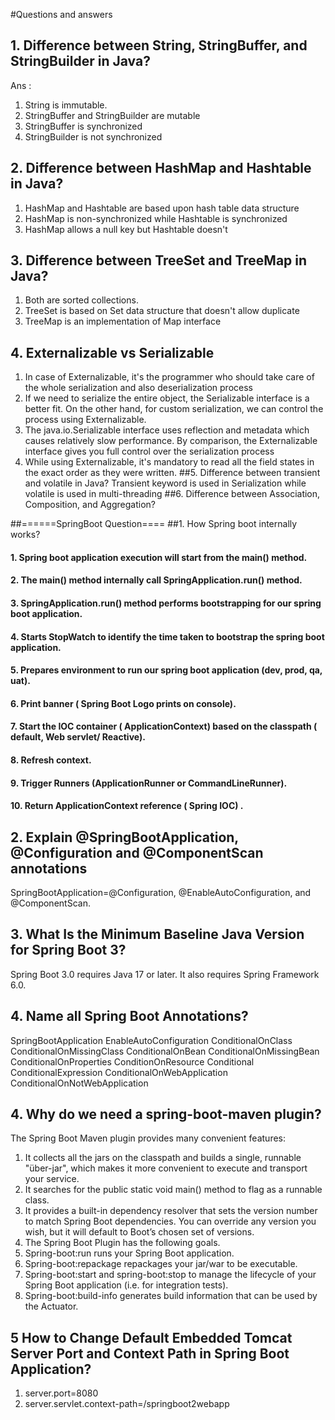 #Questions and answers
## 1. Difference between String, StringBuffer, and StringBuilder in Java?
Ans :
1. String is immutable.
2. StringBuffer and StringBuilder are mutable
3. StringBuffer is synchronized
4. StringBuilder is not synchronized

## 2. Difference between HashMap and Hashtable in Java? 
1. HashMap and Hashtable are based upon hash table data structure
2. HashMap is non-synchronized while Hashtable is synchronized
3. HashMap allows a null key but Hashtable doesn't
## 3. Difference between TreeSet and TreeMap in Java? 
1. Both are sorted collections.
2. TreeSet is based on Set data structure that doesn't allow duplicate
3. TreeMap is an implementation of Map interface

## 4. Externalizable vs Serializable
1. In case of Externalizable, it's the programmer who should take care of the whole serialization and also deserialization process
2. If we need to serialize the entire object, the Serializable interface is a better fit. On the other hand, for custom serialization, we can control the process using Externalizable.
3. The java.io.Serializable interface uses reflection and metadata which causes relatively slow performance. By comparison, the Externalizable interface gives you full control over the serialization process
4. While using Externalizable, it's mandatory to read all the field states in the exact order as they were written.
##5. Difference between transient and volatile in Java?
Transient keyword is used in Serialization while volatile is used in multi-threading
##6. Difference between Association, Composition, and Aggregation?


##======SpringBoot Question====
##1. How Spring boot internally works?
#### 1. Spring boot application execution will start from the main() method.
#### 2. The main() method internally call SpringApplication.run() method.
#### 3. SpringApplication.run() method performs bootstrapping for our spring boot application.
#### 4. Starts StopWatch to identify the time taken to bootstrap the spring boot application.
#### 5. Prepares environment to run our spring boot application (dev, prod, qa, uat).
#### 6. Print banner ( Spring Boot Logo prints on console).
#### 7. Start the IOC container ( ApplicationContext) based on the classpath ( default, Web servlet/ Reactive).
#### 8. Refresh context.
#### 9. Trigger Runners (ApplicationRunner or CommandLineRunner).
#### 10. Return ApplicationContext reference ( Spring IOC) .

## 2. Explain @SpringBootApplication, @Configuration and @ComponentScan annotations
SpringBootApplication=@Configuration, @EnableAutoConfiguration, and @ComponentScan.

## 3. What Is the Minimum Baseline Java Version for Spring Boot 3?
Spring Boot 3.0 requires Java 17 or later. It also requires Spring Framework 6.0.
## 4. Name all Spring Boot Annotations?
SpringBootApplication
EnableAutoConfiguration
ConditionalOnClass
ConditionalOnMissingClass
ConditionalOnBean
ConditionalOnMissingBean
ConditionalOnProperties
ConditionOnResource
Conditional
ConditionalExpression
ConditionalOnWebApplication
ConditionalOnNotWebApplication
## 4. Why do we need a spring-boot-maven plugin?

The Spring Boot Maven plugin provides many convenient features:
1. It collects all the jars on the classpath and builds a single, runnable "über-jar", which makes it more convenient to execute and transport your service.
2. It searches for the public static void main() method to flag as a runnable class.
3. It provides a built-in dependency resolver that sets the version number to match Spring Boot dependencies. You can override any version you wish, but it will default to Boot’s chosen set of versions.
4. The Spring Boot Plugin has the following goals.
5. Spring-boot:run runs your Spring Boot application.
6. Spring-boot:repackage repackages your jar/war to be executable.
7. Spring-boot:start and spring-boot:stop to manage the lifecycle of your Spring Boot application (i.e. for integration tests).
9. Spring-boot:build-info generates build information that can be used by the Actuator.

## 5 How to Change Default Embedded Tomcat Server Port and Context Path in Spring Boot Application?
1. server.port=8080
2. server.servlet.context-path=/springboot2webapp
